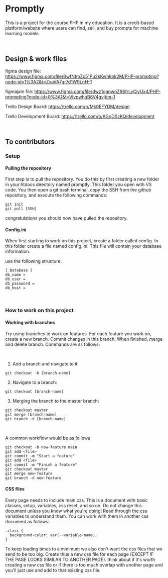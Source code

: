 # Promptly

This is a project for the course PHP in my education. It is a credit-based platform/website where users can find, sell, and buy prompts for machine learning models.

<br/>

## Design & work files

figma design file: https://www.figma.com/file/BwfNtmZc51Pu2kKwhkbk2M/PHP-prompting?node-id=1%3A2&t=ZvaVA7gr7d1W9LnH-1

figmajam file: https://www.figma.com/file/dwz1cgqwnZ96frLyCjyUx4/PHP-prompting?node-id=0%3A1&t=VlvpwhqB8V4gvjbm-1

Trello Design Board: https://trello.com/b/Mk0EFYDM/design

Trello Development Board: https://trello.com/b/KGqDXzKQ/development

<br/>

## To contributors

### Setup

#### Pulling the repository

First step is to pull the repository. You do this by first creating a new folder in your htdocs directory named promptly. This folder you open with VS code. You then open a git bash terminal, copy the SSH from the github repository, and execute the following commands:

```
git init
git pull [SSH]
```

congratulations you should now have pulled the repository.

#### Config.ini

When first starting to work on this project, create a folder called config. In this folder create a file named config.ini. This file will contain your database information.

use the following structure:

```
[ Database ]
db_name = 
db_user =
db_password =
db_host =
```

</br>

### How to work on this project

#### Working with branches

Try using branches to work on features. For each feature you work on, create a new branch. Commit changes in this branch. When finished, merge and delete branch. Commands are as follows:

<br/>

1. Add a branch and navigate to it:
```
git checkout -b [branch-name]
```
 
2. Navigate to a branch:
```
git checkout [branch-name]
```
 
3. Merging the branch to the master branch:

```
git checkout master
git merge [branch-name]
git branch -d [branch-name]
```

<br/>

A common workflow would be as follows

``` 
git checkout -b new-feature main
git add <file>
git commit -m "Start a feature"
git add <file>
git commit -m "Finish a feature"
git checkout master
git merge new-feature
git branch -d new-feature 
```

#### CSS files

Every page needs to include main.css. This is a document with basic classes, setup, variables, css reset, and so on. Do not change this document unless you know what you're doing! Read through the css variables to understand them. You can work with them in another css document as follows:

```
.class {
  background-color: var(--variable-name);
}
```

To keep loading times to a minimum we also don't want the css files that we send to be too big. Create thus a new css file for each page (EXCEPT IF THE PAGE LOOKS SIMILAR TO ANOTHER PAGE). think about if it's worth creating a new css file or if there is too much overlap with another page and you'll just use and add to that existing css file. 
